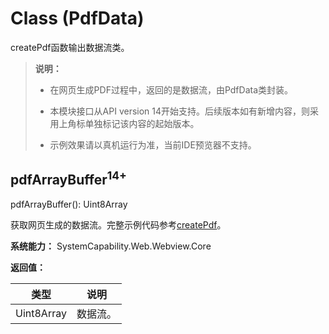 # Class (PdfData)

createPdf函数输出数据流类。

> **说明：**
>
> - 在网页生成PDF过程中，返回的是数据流，由PdfData类封装。
>
> - 本模块接口从API version 14开始支持。后续版本如有新增内容，则采用上角标单独标记该内容的起始版本。
>
> - 示例效果请以真机运行为准，当前IDE预览器不支持。

## pdfArrayBuffer<sup>14+</sup>

pdfArrayBuffer(): Uint8Array

获取网页生成的数据流。完整示例代码参考[createPdf](./arkts-apis-webview-WebviewController.md#createpdf14)。

**系统能力：** SystemCapability.Web.Webview.Core

**返回值：**

| 类型       | 说明     |
| ---------- | -------- |
| Uint8Array | 数据流。 |
